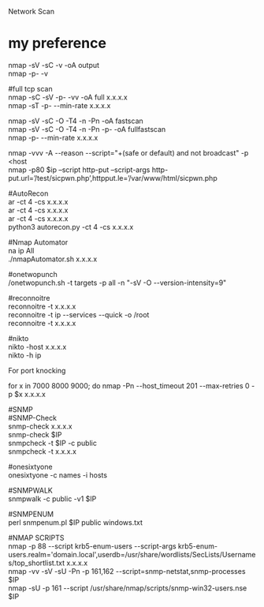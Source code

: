 Network Scan  
  
# my preference  
nmap -sV -sC -v -oA output <targetip>  
nmap -p- -v <targetip>  
  
#full tcp scan  
nmap -sC -sV -p- -vv -oA full x.x.x.x  
nmap -sT -p- --min-rate x.x.x.x  
  
  
nmap -sV -sC -O -T4 -n -Pn -oA fastscan <IP>  
nmap -sV -sC -O -T4 -n -Pn -p- -oA fullfastscan <IP>  
nmap -p- --min-rate x.x.x.x  
  
nmap -vvv -A --reason --script="+(safe or default) and not broadcast" -p <port> <host  
nmap -p80 $ip –script http-put –script-args http-put.url=’/test/sicpwn.php’,httpput.le=’/var/www/html/sicpwn.php  
  
#AutoRecon  
ar -ct 4 -cs x.x.x.x  
ar -ct 4 -cs x.x.x.x  
ar -ct 4 -cs x.x.x.x  
python3 autorecon.py -ct 4 -cs x.x.x.x  
  
  
#Nmap Automator  
na ip All  
./nmapAutomator.sh x.x.x.x  
  
#onetwopunch  
/onetwopunch.sh -t targets -p all -n "-sV -O --version-intensity=9"  
  
#reconnoitre  
reconnoitre -t x.x.x.x  
reconnoitre -t ip --services --quick -o /root  
reconnoitre -t x.x.x.x  
  
  
#nikto  
nikto -host x.x.x.x[  
](https://infosecsanyam261.gitbook.io/tryharder/untitled)nikto -h ip  
  
  
For port knocking  
  
for x in 7000 8000 9000; do nmap -Pn --host_timeout 201 --max-retries 0 -p $x x.x.x.x  
  
  
#SNMP  
#SNMP-Check  
snmp-check x.x.x.x  
snmp-check $IP  
snmpcheck -t $IP -c public  
snmpcheck -t x.x.x.x  
  
#onesixtyone  
onesixtyone -c names -i hosts  
  
#SNMPWALK  
snmpwalk -c public -v1 $IP  
  
#SNMPENUM  
perl snmpenum.pl $IP public windows.txt  
  
#NMAP SCRIPTS  
nmap -p 88 --script krb5-enum-users --script-args krb5-enum-users.realm='domain.local',userdb=/usr/share/wordlists/SecLists/Usernames/top_shortlist.txt x.x.x.x  
nmap -vv -sV -sU -Pn -p 161,162 --script=snmp-netstat,snmp-processes $IP  
nmap -sU -p 161 --script /usr/share/nmap/scripts/snmp-win32-users.nse $IP